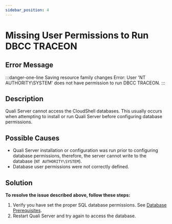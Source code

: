 ```yaml
---
sidebar_position: 4
---
```


# Missing User Permissions to Run DBCC TRACEON

## Error Message

:::danger-one-line
Saving resource family changes Error:
User 'NT AUTHORITY\\SYSTEM' does not have permission to run DBCC TRACEON.
:::
## Description

Quali Server cannot access the CloudShell databases. This usually occurs when attempting to install or run Quali Server before configuring database permissions.

## Possible Causes

- Quali Server installation or configuration was run prior to configuring database permissions, therefore, the server cannot write to the database (`NT AUTHORITY\SYSTEM`).
- Database user permissions were not correctly defined.

## Solution

**To resolve the issue described above, follow these steps:**

1. Verify you have set the proper SQL database permissions. See [Database Prerequisites](../../install-configure/cs-system-requirements/database-prereq.md). 
2. Restart Quali Server and try again to access the database.
